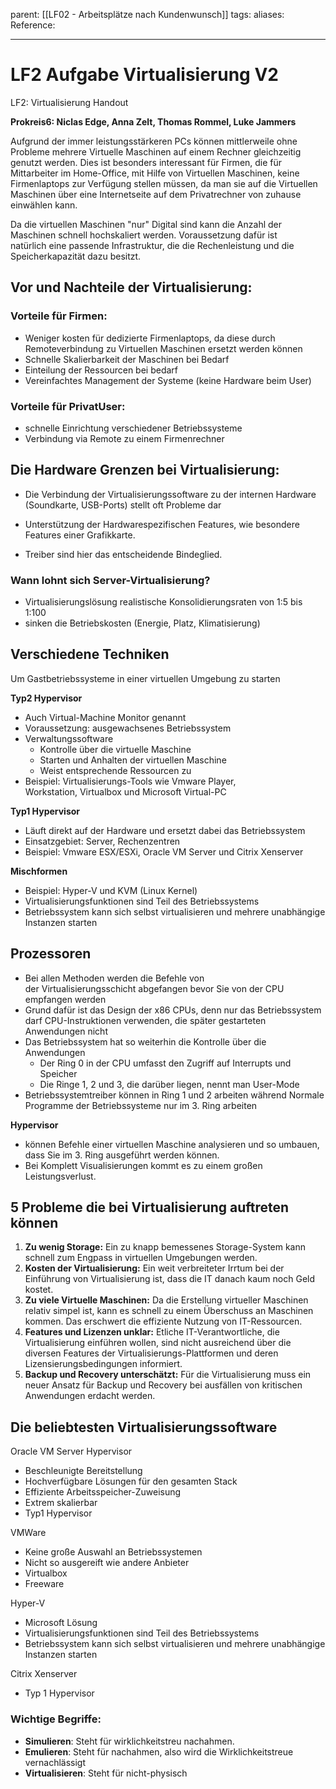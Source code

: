 parent: [[LF02 - Arbeitsplätze nach Kundenwunsch]]
tags:
aliases: 
Reference:

---
# LF2 Aufgabe Virtualisierung V2

LF2: Virtualisierung Handout

**Prokreis6: Niclas Edge, Anna Zelt, Thomas Rommel, Luke Jammers** 

Aufgrund der immer leistungsstärkeren PCs können mittlerweile ohne Probleme mehrere Virtuelle Maschinen auf einem Rechner gleichzeitig genutzt werden. Dies ist besonders interessant für Firmen, die für Mittarbeiter im Home-Office, mit Hilfe von Virtuellen Maschinen, keine Firmenlaptops zur Verfügung stellen müssen, da man sie auf die Virtuellen Maschinen über eine Internetseite auf dem Privatrechner von zuhause einwählen kann.

Da die virtuellen Maschinen "nur" Digital sind kann die Anzahl der Maschinen schnell hochskaliert werden. Voraussetzung dafür ist natürlich eine passende Infrastruktur, die die Rechenleistung und die Speicherkapazität dazu besitzt.

## Vor und Nachteile der Virtualisierung:

### **Vorteile für Firmen:**

- Weniger kosten für dedizierte Firmenlaptops, da diese durch Remoteverbindung zu Virtuellen Maschinen ersetzt werden können
- Schnelle Skalierbarkeit der Maschinen bei Bedarf
- Einteilung der Ressourcen bei bedarf
- Vereinfachtes Management der Systeme (keine Hardware beim User)

### **Vorteile für PrivatUser:**

- schnelle Einrichtung verschiedener Betriebssysteme
- Verbindung via Remote zu einem Firmenrechner

## **Die Hardware Grenzen bei Virtualisierung:**

- Die Verbindung der Virtualisierungssoftware zu der internen Hardware (Soundkarte, USB-Ports) stellt oft Probleme dar
- Unterstützung der Hardwarespezifischen Features, wie besondere Features einer Grafikkarte.

 
- Treiber sind hier das entscheidende Bindeglied.

### **Wann lohnt sich Server-Virtualisierung?**

- Virtualisierungslösung realistische Konsolidierungsraten von 1:5 bis 1:100
- sinken die Betriebskosten (Energie, Platz, Klimatisierung)

## Verschiedene Techniken

Um Gastbetriebssysteme in einer virtuellen Umgebung zu starten

**Typ2 Hypervisor** 

- Auch Virtual-Machine Monitor genannt
- Voraussetzung: ausgewachsenes Betriebssystem
- Verwaltungssoftware
    - Kontrolle über die virtuelle Maschine
    - Starten und Anhalten der virtuellen Maschine
    - Weist entsprechende Ressourcen zu
- Beispiel: Virtualisierungs-Tools wie Vmware Player, Workstation, Virtualbox und Microsoft Virtual-PC

**Typ1 Hypervisor** 

- Läuft direkt auf der Hardware und ersetzt dabei das Betriebssystem
- Einsatzgebiet: Server, Rechenzentren
- Beispiel: Vmware ESX/ESXi, Oracle VM Server und Citrix Xenserver

**Mischformen** 

- Beispiel: Hyper-V und KVM (Linux Kernel)
- Virtualisierungsfunktionen sind Teil des Betriebssystems
- Betriebssystem kann sich selbst virtualisieren und mehrere unabhängige Instanzen starten

## Prozessoren

- Bei allen Methoden werden die Befehle von der Virtualisierungsschicht abgefangen bevor Sie von der CPU empfangen werden
- Grund dafür ist das Design der x86 CPUs, denn nur das Betriebssystem darf CPU-Instruktionen verwenden, die später gestarteten Anwendungen nicht
- Das Betriebssystem hat so weiterhin die Kontrolle über die Anwendungen
    - Der Ring 0 in der CPU umfasst den Zugriff auf Interrupts und Speicher
    - Die Ringe 1, 2 und 3, die darüber liegen, nennt man User-Mode
- Betriebssystemtreiber können in Ring 1 und 2 arbeiten während Normale Programme der Betriebssysteme nur im 3. Ring arbeiten

**Hypervisor** 

- können Befehle einer virtuellen Maschine analysieren und so umbauen, dass Sie im 3. Ring ausgeführt werden können.
- Bei Komplett Visualisierungen kommt es zu einem großen Leistungsverlust.

## 5 Probleme die bei Virtualisierung auftreten können

1. **Zu wenig Storage:** Ein zu knapp bemessenes Storage-System kann schnell zum Engpass in virtuellen Umgebungen werden.
2. **Kosten der Virtualisierung:** Ein weit verbreiteter Irrtum bei der Einführung von Virtualisierung ist, dass die IT danach kaum noch Geld kostet.
3. **Zu viele Virtuelle Maschinen:** Da die Erstellung virtueller Maschinen relativ simpel ist, kann es schnell zu einem Überschuss an Maschinen kommen. Das erschwert die effiziente Nutzung von IT-Ressourcen.
4. **Features und Lizenzen unklar:** Etliche IT-Verantwortliche, die Virtualisierung einführen wollen, sind nicht ausreichend über die diversen Features der Virtualisierungs-Plattformen und deren Lizensierungsbedingungen informiert.
5. **Backup und Recovery unterschätzt:** Für die Virtualisierung muss ein neuer Ansatz für Backup und Recovery bei ausfällen von kritischen Anwendungen erdacht werden.

## Die beliebtesten Virtualisierungssoftware

Oracle VM Server Hypervisor

- Beschleunigte Bereitstellung
- Hochverfügbare Lösungen für den gesamten Stack
- Effiziente Arbeitsspeicher-Zuweisung
- Extrem skalierbar
- Typ1 Hypervisor

VMWare

- Keine große Auswahl an Betriebssystemen
- Nicht so ausgereift wie andere Anbieter
- Virtualbox
- Freeware

Hyper-V

- Microsoft Lösung
- Virtualisierungsfunktionen sind Teil des Betriebssystems
- Betriebssystem kann sich selbst virtualisieren und mehrere unabhängige Instanzen starten

Citrix Xenserver

- Typ 1 Hypervisor

### Wichtige Begriffe:

- **Simulieren**: Steht für wirklichkeitstreu nachahmen.
- **Emulieren**: Steht für nachahmen, also wird die Wirklichkeitstreue vernachlässigt
- **Virtualisieren**: Steht für nicht-physisch